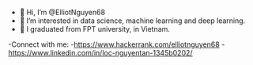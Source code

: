 - 👋 Hi, I’m @ElliotNguyen68
- 👀 I’m interested in data science, machine learning and deep learning.
- 🌱 I graduated from FPT university, in Vietnam.

-Connect with me:
-https://www.hackerrank.com/elliotnguyen68
-https://www.linkedin.com/in/loc-nguyentan-1345b0202/
